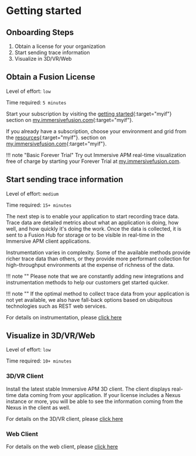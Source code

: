 # Getting started

## Onboarding Steps

1. Obtain a license for your organization
1. Start sending trace information
1. Visualize in 3D/VR/Web

## Obtain a Fusion License

Level of effort: `low`

Time required: `5 minutes`

Start your subscription by visiting the [getting started](https://my.immersivefusion.com/getting-started){:target="myif"} section on [my.immersivefusion.com](https://my.immersivefusion.com){:target="myif"}.

If you already have a subscription, choose your environment and grid from the [resources](https://my.immersivefusion.com/resources){:target="myif"}. section on [my.immersivefusion.com](https://my.immersivefusion.com){:target="myif"}.

!!! note "Basic Forever Trial"
    Try out Immersive APM real-time visualization free of charge by starting your Forever Trial at [my.immersivefusion.com](https://my.immersivefusion.com/getting-started/basic).

## Start sending trace information

Level of effort: `medium`

Time required: `15+ minutes`

The next step is to enable your application to start recording trace data. Trace data are detailed metrics about what an application is doing, how well, and how quickly it's doing the work. Once the data is collected, it is sent to a Fusion Hub for storage or to be visible in real-time in the Immersive APM client applications.

Instrumentation varies in complexity. Some of the available methods provide richer trace data than others, or they provide more performant collection for high-throughput environments at the expense of richness of the data.

!!! note ""
    Please note that we are constantly adding new integrations and instrumentation methods to help our customers get started quicker.

!!! note ""
    If the optimal method to collect trace data from your application is not yet available, we also have fall-back options based on ubiquitous technologies such as REST web services.

For details on instrumentation, please [click here](/instrument)

## Visualize in 3D/VR/Web

Level of effort: `low`

Time required: `10+ minutes`

### 3D/VR Client

Install the latest stable Immersive APM 3D client. The client displays real-time data coming from your application. If your license includes a Nexus instance or more, you will be able to see the information coming from the Nexus in the client as well.

For details on the 3D/VR client, please [click here](/visualize/client-3d)

### Web Client

For details on the web client, please [click here](/visualize/client-web)
